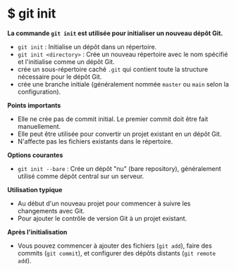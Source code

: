 # $ git init

**La commande `git init` est utilisée pour initialiser un nouveau dépôt Git.** 

- `git init` : Initialise un dépôt dans un répertoire.
- `git init <directory>` : Crée un nouveau répertoire avec le nom spécifié et l'initialise comme un dépôt Git.
- crée un sous-répertoire caché `.git` qui contient toute la structure nécessaire pour le dépôt Git.
- crée une branche initiale (généralement nommée `master` ou `main` selon la configuration).

**Points importants** 

- Elle ne crée pas de commit initial. Le premier commit doit être fait manuellement.
- Elle peut être utilisée pour convertir un projet existant en un dépôt Git.
- N'affecte pas les fichiers existants dans le répertoire.

**Options courantes** 

- `git init --bare` : Crée un dépôt "nu" (bare repository), généralement utilisé comme dépôt central sur un serveur.

**Utilisation typique** 

- Au début d'un nouveau projet pour commencer à suivre les changements avec Git.
- Pour ajouter le contrôle de version Git à un projet existant.

**Après l'initialisation** 

- Vous pouvez commencer à ajouter des fichiers (`git add`), faire des commits (`git commit`), et configurer des dépôts distants (`git remote add`).

